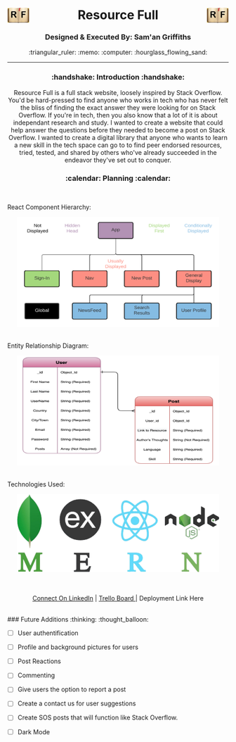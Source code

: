 <div align='center'>  <h1><img src='./images/YourPng.com - 1306x900.png' width='50px' style='float: left;'/> Resource Full <img src='./images/YourPng.com - 1306x900.png' width='50px' style='float: right;'/></h1>
<h3><b>Designed & Executed By: Sam'an Griffiths</b></h3>
:triangular_ruler: :memo: :computer: :hourglass_flowing_sand:
<br>


---
<h3><b>:handshake: Introduction :handshake:</b></h3>
<p>Resource Full is a full stack website, loosely inspired by Stack Overflow. You'd be hard-pressed to find anyone who works in tech who has never felt the bliss of finding the exact answer they were looking for on Stack Overflow. If you're in tech, then you also know that a lot of it is about independant research and study. I wanted to create a website that could help answer the questions before they needed to become a post on Stack Overflow. I wanted to create a digital library that anyone who wants to learn a new skill in the tech space can go to to find peer endorsed resources, tried, tested, and shared by others who've already succeeded in the endeavor they've set out to conquer.</p>
<h3><b>:calendar: Planning :calendar:</b></h3>
<br>
<p align='left'>React Component Hierarchy:</p>
<img src='./images/CHD.png' width='460px' height='250px'/>
<br>
<br>
<p align='left'>Entity Relationship Diagram:</p>
<img src='./images/ERD.png' width='460px' height='250px'/>
<br>
<br>
<p align='left'>Technologies Used:</p>
<img src='./images/MERN.png' width='460px'/>
<br>
<br>
<br>

<a href='https://www.linkedin.com/in/saman-griffiths/' target='_blank'>Connect On LinkedIn</a> | <a href='https://trello.com/b/TzoAbVCg/resource-full' target='_blank'>Trello Board
</a> | <a>Deployment Link Here</a>
</div>
<br>
### Future Additions :thinking: :thought_balloon:

- [ ]  User authentification

- [ ]  Profile and background pictures for users

- [ ]  Post Reactions

- [ ]  Commenting

- [ ]  Give users the option to report a post

- [ ]  Create a contact us for user suggestions

- [ ]  Create SOS posts that will function like Stack Overflow.

- [ ]  Dark Mode
